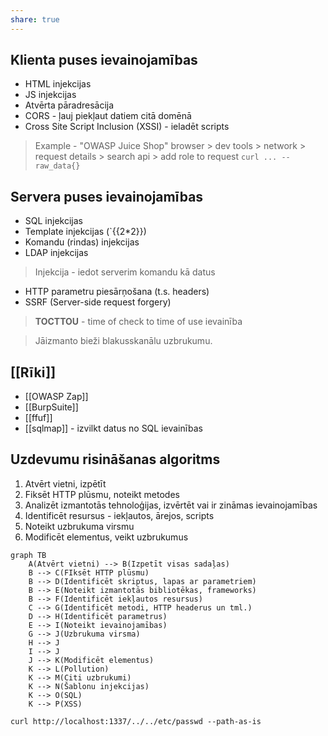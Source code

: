 ```yaml
---
share: true
---
```


## Klienta puses ievainojamības
- HTML injekcijas
- JS injekcijas
- Atvērta pāradresācija
- CORS - ļauj piekļaut datiem citā domēnā
- Cross Site Script Inclusion (XSSI) - ieladēt scripts

> Example - "OWASP Juice Shop"
> browser > dev tools > network > request details > search api > add role to request
> `curl ... --raw_data{}` 

## Servera puses ievainojamības
- SQL injekcijas
- Template injekcijas (`{{2*2}})
- Komandu (rindas) injekcijas
- LDAP injekcijas
> Injekcija - iedot serverim komandu kā datus
- HTTP parametru piesārņošana (t.s. headers)
- SSRF (Server-side request forgery)

> **TOCTTOU** - time of check to time of use ievainība

> Jāizmanto bieži blakusskanālu uzbrukumu.

## [[Rīki]]
- [[OWASP Zap]]
- [[BurpSuite]]
- [[ffuf]]
- [[sqlmap]] - izvilkt datus no SQL ievainības

## Uzdevumu risināšanas algoritms
1. Atvērt vietni, izpētīt
2. Fiksēt HTTP plūsmu, noteikt metodes
3. Analizēt izmantotās tehnoloģijas, izvērtēt vai ir zināmas ievainojamības
4. Identificēt resursus - iekļautos, ārejos, scripts
5. Noteikt uzbrukuma virsmu
6. Modificēt elementus, veikt uzbrukumus

```mermaid
graph TB
	A(Atvērt vietni) --> B(Izpetīt visas sadaļas)
	B --> C(FIksēt HTTP plūsmu)
	B --> D(Identificēt skriptus, lapas ar parametriem)
	B --> E(Noteikt izmantotās bibliotēkas, frameworks)
	B --> F(Identificēt iekļautos resursus)
	C --> G(Identificēt metodi, HTTP headerus un tml.)
	D --> H(Identificēt parametrus)
	E --> I(Noteikt ievainojamības)
	G --> J(Uzbrukuma virsma)
	H --> J
	I --> J
	J --> K(Modificēt elementus)
	K --> L(Pollution)
	K --> M(Citi uzbrukumi)
	K --> N(Šablonu injekcijas)
	K --> O(SQL)
	K --> P(XSS)
```






`curl http://localhost:1337/../../etc/passwd --path-as-is `

